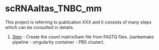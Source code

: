 # scRNAaltas_TNBC_mm

This project is referring to publication XXX and it consists of many steps which can be consulted in details.

1. [Step](https://github.com/raveancic/scRNAaltas_TNBC_mm/tree/master/cl_crt_FASTQ2countmat) - Create the count matrix/bam file from FASTQ files. (sankemake pipeline - singularity container - PBS cluster).   
